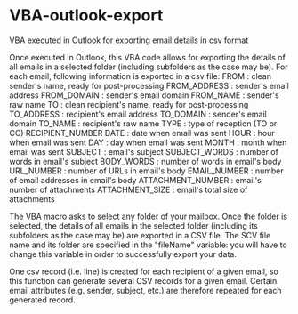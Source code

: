 # VBA-outlook-export
VBA executed in Outlook for exporting email details in csv format

Once executed in Outlook, this VBA code allows for exporting the details of all emails in a selected folder (including subfolders as the case may be).
For each email, following information is exported in a csv file:
FROM : clean sender's name, ready for post-processing
FROM_ADDRESS : sender's email address
FROM_DOMAIN : sender's email domain
FROM_NAME : sender's raw name
TO : clean recipient's name, ready for post-processing
TO_ADDRESS : recipient's email address
TO_DOMAIN : sender's email domain
TO_NAME : recipient's raw name
TYPE : type of reception (TO or CC)
RECIPIENT_NUMBER
DATE : date when email was sent
HOUR : hour when email was sent
DAY : day when email was sent
MONTH : month when email was sent
SUBJECT : email's subject
SUBJECT_WORDS : number of words in email's subject
BODY_WORDS : number of words in email's body
URL_NUMBER : number of URLs in email's body
EMAIL_NUMBER : number of email addresses in email's body
ATTACHMENT_NUMBER : email's number of attachments
ATTACHMENT_SIZE : email's total size of attachments

The VBA macro asks to select any folder of your mailbox.
Once the folder is selected, the details of all emails in the selected folder (including its subfolders as the case may be) are exported in a CSV file. 
The SCV file name and its folder are specified in the "fileName" variable: you will have to change this variable in order to successfully export your data.

One csv record (i.e. line) is created for each recipient of a given email, so this function can generate several CSV records for a given email. Certain email attributes (e.g. sender, subject, etc.) are therefore repeated for each generated record.

